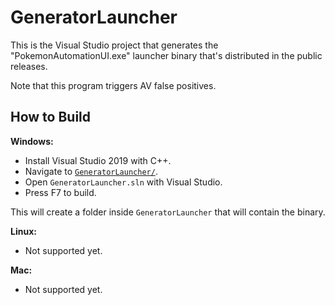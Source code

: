 # GeneratorLauncher

This is the Visual Studio project that generates the "PokemonAutomationUI.exe" launcher binary that's distributed in the public releases.

Note that this program triggers AV false positives.

## How to Build

**Windows:**
 - Install Visual Studio 2019 with C++.
 - Navigate to [`GeneratorLauncher/`](../GeneratorLauncher).
 - Open `GeneratorLauncher.sln` with Visual Studio.
 - Press F7 to build.
 
 This will create a folder inside `GeneratorLauncher` that will contain the binary.


**Linux:**
 - Not supported yet.
 

**Mac:**
 - Not supported yet.
